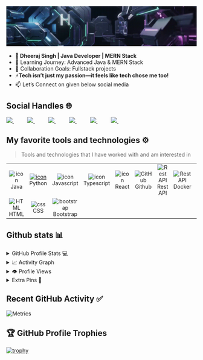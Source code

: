 <img src="https://github.com/MrDheeraj1/MrDheeraj1/blob/main/Make_a_small_202508180059_aqqxb(1)%20(online-video-cutter.gif" alt="👋 Hey there! I'm Dheeraj Singh" title="👋 Hey there! I'm Dheeraj Singh"/>

 - **🚀 Dheeraj Singh | Java Developer | MERN Stack**
 - 🌱 Learning Journey: Advanced Java & MERN Stack 
 -  👯 Collaboration Goals: Fullstack projects 
 - ⚡**Tech isn’t just my passion—it feels like tech chose me too!**
 -  📫 Let’s Connect on given below social media
</h>

## Social Handles 🌐
<div align="justify">
<a href="https://www.linkedin.com/in/itzdheerajsingh/">
<img src="https://img.shields.io/badge/Linkedin-%231DA1F2.svg?style=for-the-badge&logo=Linkedin&logoColor=white">
</a>
&nbsp;&nbsp;&nbsp;&nbsp;&nbsp;&nbsp;&nbsp;&nbsp;

<a href="https://www.leetcode.com/mrdheeraj/">
<img src="https://img.shields.io/badge/leetcode-8B4513.svg?style=for-the-badge&logo=leetcode&logoColor=white">
</a>
 &nbsp;&nbsp;&nbsp;&nbsp;&nbsp;&nbsp;&nbsp;&nbsp;
 <a href="https://www.instagram.com/_.mrdheeraj/">
<img src="https://img.shields.io/badge/Instagram-%23E4405F.svg?style=for-the-badge&logo=Instagram&logoColor=white">
</a>
 &nbsp;&nbsp;&nbsp;&nbsp;&nbsp;&nbsp;&nbsp;&nbsp;
<a href="https://www.x.com/mrdheeraj_/">
<img src="https://img.shields.io/badge/x-000000.svg?style=for-the-badge&logo=x&logoColor=white">
</a>
 &nbsp;&nbsp;&nbsp;&nbsp;&nbsp;&nbsp;&nbsp;&nbsp;
<a href="mailto:itzdheerajsingh@gmail.com">
  <img src="https://img.shields.io/badge/Gmail-D14836?style=for-the-badge&logo=gmail&logoColor=white">
</a>
 &nbsp;&nbsp;&nbsp;&nbsp;&nbsp;&nbsp;&nbsp;&nbsp;
 <a href="https://t.me/itsmrdheeraj/">
<img src="https://img.shields.io/badge/telegram-2CA5E0?style=for-the-badge&logo=telegram&logoColor=white">
</a>
&nbsp;&nbsp;&nbsp;&nbsp;&nbsp;&nbsp;&nbsp;&nbsp;
</div>
<p></p>

## My favorite tools and technologies ⚙️

> Tools and technologies that I have worked with and am interested in

<table>
  <tr>
    <td align="center" width="96">
        <img src="https://techstack-generator.vercel.app/java-icon.svg" alt="icon" width="65" height="65" />
      <br>Java
    </td>
    <td align="center" width="96">
      <a href="#macropower-tech">
        <img src="https://techstack-generator.vercel.app/python-icon.svg" alt="icon" width="65" height="65" />
      </a>
      <br>Python
    </td>
       <td align="center" width="96">
        <img src="https://techstack-generator.vercel.app/js-icon.svg" alt="icon" width="65" height="65" />
      <br>Javascript
    </td>
   <td align="center" width="96">
        <img src="https://techstack-generator.vercel.app/ts-icon.svg" alt="icon" width="65" height="65" />
      <br>Typescript
     </td>
    <td align="center" width="96">
        <img src="https://techstack-generator.vercel.app/react-icon.svg" alt="icon" width="65" height="65" />
      <br>React
    </td>
    </td>
       <td align="center" width="96">
        <img src="https://techstack-generator.vercel.app/github-icon.svg" width="65" height="65" alt="GitHub" />
      <br>Github
    </td>
          <td align="center" width="96">
        <img src="https://techstack-generator.vercel.app/restapi-icon.svg" width="65" height="65" alt="Rest API" />
      <br>Rest API
    </td>
          <td align="center" width="96">
        <img src="https://techstack-generator.vercel.app/docker-icon.svg" width="65" height="65" alt="Rest API" />
      <br>Docker
    </td>
       <td align="center" width="96">
        <img src="https://skillicons.dev/icons?i=git" width="48" height="48" alt="Git" />
      <br>Git
     
 </td>
    </tr>
  <tr>
    <td align="center"  width="96">
        <img src="https://skillicons.dev/icons?i=html" width="48" height="48" alt="HTML" />
      <br>HTML
    </td>
    <td align="center" width="96">
        <img src="https://skillicons.dev/icons?i=css" width="48" height="48" alt="css" />
      <br>CSS
    </td>
    <td align="center"  width="96">
        <img src="https://skillicons.dev/icons?i=bootstrap" width="48" height="48" alt="bootstrap" />
      <br>Bootstrap
    </td>
  
  </tr>
 <tr>
 </tr>
</table>

## Github stats 📊


<details>
  <summary>GitHub Profile Stats 💻</summary>
  <br/>
    <p align="center">
  <a href="https://github.com/anuraghazra/github-readme-stats">
    <img alt="mrdheeraj1's Github Stats" 
         src="https://github-readme-stats.vercel.app/api?username=mrdheeraj1&show_icons=true&count_private=true&theme=tokyonight&hide_border=true" 
         height="192px"/>
  </a>
  <a href="https://github.com/anuraghazra/github-readme-stats">
    <img alt="mrdheeraj1's Top Languages" 
         src="https://github-readme-stats.vercel.app/api/top-langs/?username=mrdheeraj1&langs_count=8&layout=compact&theme=tokyonight&hide_border=true&hide=Jupyter%20Notebook" 
         height="192px"/>
  </a>
</p>
  <br/>

 
</details>

<details>
  <summary>📈 Activity Graph</summary>
  <br/>

[![Dheeraj's GitHub Activity Graph](https://github-readme-activity-graph.vercel.app/graph?username=mrdheeraj1&theme=tokyo-night&hide_border=true&area=true)](https://github.com/ashutosh00710/github-readme-activity-graph)

</details>



  <details>
  <summary>👁️ Profile Views</summary>
  <br/>
  <img src="https://komarev.com/ghpvc/?username=mrdheeraj1&label=Profile%20Views&color=0e75b6&style=for-the-badge" alt="Profile views"/>
</details>

</details>




<details>
  <summary>Extra Pins 📌</summary>
  <br/>
  <a href="https://github.com/mrdheeraj1/random-web">
  <img align="center" src="https://github-readme-stats.vercel.app/api/pin/?username=mrdheeraj1&repo=random-web&theme=onedark" />
</a>


  <br/>
  
 
 </details>

## Recent GitHub Activity ✅

![Metrics](https://metrics.lecoq.io/mrdheeraj1?template=classic&base.header=0&base.activity=0&base.community=0&base.repositories=0&base.metadata=0&activity=1&base=header%2C%20activity%2C%20community%2C%20repositories%2C%20metadata&base.indepth=false&base.hireable=false&base.skip=false&activity=false&activity.limit=5&activity.load=300&activity.days=14&activity.visibility=all&activity.timestamps=true&activity.filter=all&config.timezone=Asia%2FTehran)

## 🏆 GitHub Profile Trophies  

[![trophy](https://github-profile-trophy.vercel.app/?username=mrdheeraj1&theme=algolia&row=1&margin-w=22&margin-h=22&no-frame=true&no-bg=true)](https://github.com/ryo-ma/github-profile-trophy)








